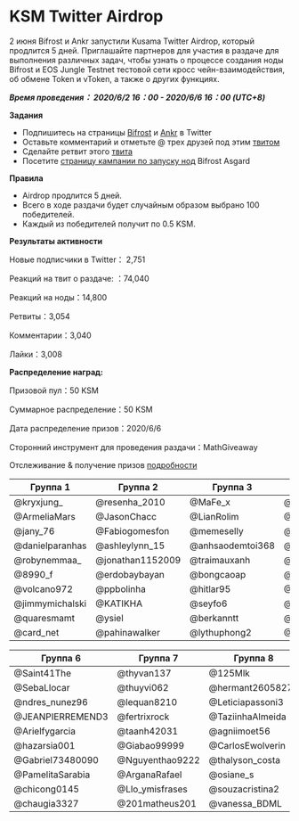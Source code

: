 # KSM Twitter Airdrop
2 июня Bifrost и Ankr запустили Kusama Twitter Airdrop, который продлится 5 дней. Приглашайте партнеров для участия в раздаче для выполнения различных задач, чтобы узнать о процессе создания ноды Bifrost и EOS Jungle Testnet тестовой сети кросс чейн-взаимодействия, об обмене Token и vToken, а также о других функциях.

***Время проведения： 2020/6/2 16：00 - 2020/6/6 16：00 (UTC+8)***

**Задания**
- Подпишитесь на страницы [Bifrost](https://twitter.com/bifrost_network) и [Ankr](https://twitter.com/ankr) в Twitter
- Оставьте комментарий и отметьте @ трех друзей под этим [твитом](https://twitter.com/bifrost_network/status/1267727916982390784)
- Сделайте ретвит этого [твита](https://twitter.com/bifrost_network/status/1267727916982390784)
- Посетите [страницу кампании по запуску нод](https://reward.bifrost.finance/) Bifrost Asgard

**Правила**
- Airdrop продлится 5 дней.
- Всего в ходе раздачи будет случайным образом выбрано 100 победителей.
- Каждый из победителей получит по 0.5 KSM.

**Результаты активности**

Новые подписчики в Twitter： 2,751

Реакций на твит о раздаче: ：74,040

Реакций на ноды：14,800

Ретвиты：3,054

Комментарии：3,040

Лайки：3,008


**Распределение наград:**

Призовой пул：50 KSM

Суммарное распределение：50 KSM

Дата распределение призов：2020/6/6

Сторонний инструмент для проведения раздачи：MathGiveaway

Отслеживание & получение призов [подробности](https://giveaway.mathwallet.org/#/H334ZFZF2YMR9NKT)

| Группа 1        | Группа 2         | Группа 3         | Группа 4        | Группа 5         |
| --------------- | ---------------- | ---------------- | --------------- | ---------------- |
| @kryxjung_      | @resenha_2010    | @MaFe_x          | @vuongbienthai1 | @Gabrieilincolnm |
| @ArmeliaMars    | @JasonChacc      | @LianRolim       | @G93Lopez       | @CamilaDrun      |
| @jany_76        | @Fabiogomesfon   | @memeselly       | @nakarlinana    | @BILIEBER17      |
| @danielparanhas | @ashleylynn_15   | @anhsaodemtoi368 | @duongtentung   | @SeluLuqu        |
| @robynemmaa_    | @jonathan1152009 | @traimauxanh     | @dieuanhquantam | @guevara_ruso    |
| @8990_f         | @erdobaybayan    | @bongcaoap       | @huguin84       | @LucreciaPombo   |
| @volcano972     | @ppbolinha       | @hitlar95        | @AmandaLininhd  | @Edivan144       |
| @jimmymichalski | @KATIKHA         | @seyfo6          | @juninboti      | @AnabelJay       |
| @quaresmamt     | @ysiel           | @berkanntt       | @julieht30      | @anita11933      |
| @card_net       | @pahinawalker    | @lythuphong2     | @HenriqueJefin  | @barbaraleal1987 |


| Группа 6         | Группа 7        | Группа 8         | Группа 9        | Группа 10      |
| ---------------- | --------------- | ---------------- | --------------- | -------------- |
| @Saint41The      | @thyvan137      | @125Mlk          | @kevinvillacisa | @SalvaBeate    |
| @SebaLlocar      | @thuyvi062      | @hermant26058277 | @HendrikLumen   | @AyuSantanu    |
| @ndres_nunez96   | @lequan8210     | @Leticiapassoni3 | @SurferLone     | @Nguyenvan49   |
| @JEANPIERREMEND3 | @fertrixrock    | @TaziinhaAlmeida | @makaa_rios     | @huythanh589   |
| @Arielfygarcia   | @taanh42031     | @agniimoet56     | @SKalomder      | @FreyaOraiz__  |
| @hazarsia001     | @Giabao99999    | @CarlosEwolverin | @lukAlvez       | @DBhorja       |
| @Gabriel73480090 | @Nguyenthao9222 | @thalyson_costa  | @mey_nami       | @holy_name1320 |
| @PamelitaSarabia | @ArganaRafael   | @osiane_s        | @ElGarisiitho   | @Gittaprl      |
| @chicong0145     | @Llo_ymisfrases | @souzacristina2  | @Bitcoin_Labs   | @pruzmani      |
| @chaugia3327     | @201matheus201  | @vanessa_BDML    | @hongphat80     | @Niniq18       |
